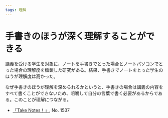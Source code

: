 ```yaml
---
tags: 理解
---
```


# 手書きのほうが深く理解することができる

講義を受ける学生を対象に、ノートを手書きでとった場合とノートパソコンでとった場合の理解度を糖鎖した研究がある。結果、手書きでノートをとった学生のほうが理解度は高かった。

なぜ手書きのほうが理解を深められるかというと、手書きの場合は講義の内容をすべて書くことができないため、咀嚼して自分の言葉で書く必要があるからである。このことが理解につながる。

- [「Take Notes！」](「Take%20Notes！」.md), No. 1537